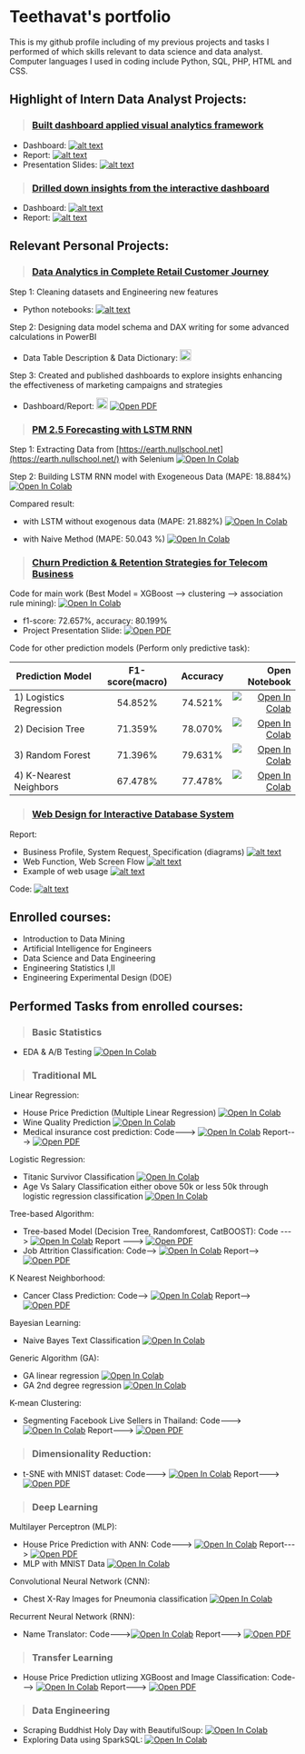 # Teethavat's portfolio

This is my github profile including of my previous projects and tasks I performed of which skills relevant to data science and data analyst. Computer languages I used in coding include Python, SQL, PHP, HTML and CSS. 

## Highlight of Intern Data Analyst Projects:

> ### [Built dashboard applied visual analytics framework](https://github.com/teethavattcp/teethavat_port_data/tree/main/Intern_Proj_DA/01_Visual_Analytics_Dashboard "Go to folder in Github") 

* Dashboard: [![alt text](https://github.com/teethavattcp/teethavat_port_data/blob/main/img/badge_img.gif "Open Dashboard")](https://github.com/teethavattcp/teethavat_port_data/blob/main/Intern_Proj_DA/01_Visual_Analytics_Dashboard/Intern_01_VA_Dashboard.jpg)
* Report: [![alt text](https://github.com/teethavattcp/teethavat_port_data/blob/main/img/badge_pdf.gif "Open PDF")](https://github.com/teethavattcp/teethavat_port_data/blob/main/Intern_Proj_DA/01_Visual_Analytics_Dashboard/Intern_01_report_VA_dashboard.pdf)
* Presentation Slides: [![alt text](https://github.com/teethavattcp/teethavat_port_data/blob/main/img/badge_pdf.gif "Open PDF")](https://github.com/teethavattcp/teethavat_port_data/blob/main/Intern_Proj_DA/01_Visual_Analytics_Dashboard/Intern_01_slides_VA.pdf)

> ### [Drilled down insights from the interactive dashboard](https://github.com/teethavattcp/teethavat_port_data/tree/main/Intern_Proj_DA/02_COVID_Interactive_Dashboard "Go to folder in Github")
* Dashboard: [![alt text](https://github.com/teethavattcp/teethavat_port_data/blob/main/img/badge_img.gif "Open Dashboard")](https://github.com/teethavattcp/teethavat_port_data/blob/main/Intern_Proj_DA/02_COVID_Interactive_Dashboard/Intern_02_Interactive_Dashboard_final.png)
* Report: [![alt text](https://github.com/teethavattcp/teethavat_port_data/blob/main/img/badge_pdf.gif "Open PDF")](https://github.com/teethavattcp/teethavat_port_data/blob/main/Intern_Proj_DA/02_COVID_Interactive_Dashboard/Intern_02_report_interactive_dashboard.pdf)

## Relevant Personal Projects:

> ### [Data Analytics in Complete Retail Customer Journey](https://github.com/teethavattcp/teethavat_port_data/tree/main/Projects/202408_Complete_MKT_Journey "Go to folder in Github")

Step 1: Cleaning datasets and Engineering new features
* Python notebooks: [![alt text](https://github.com/teethavattcp/teethavat_port_data/blob/main/img/badge_openfile.gif "Open File Path in Github")](https://github.com/teethavattcp/teethavat_port_data/tree/main/Projects/202408_Complete_MKT_Journey/ipynb_notebook)
      
Step 2: Designing data model schema and DAX writing for some advanced calculations in PowerBI
* <span>Data Table Description & Data Dictionary: <a href="https://docs.google.com/spreadsheets/d/190wt5TP_4wxGQaLIXVoDUb_nQ7ByrKxX/edit?usp=sharing&ouid=111972774597888880459&rtpof=true&sd=true"><img src="https://github.com/teethavattcp/teethavat_port_data/blob/main/img/badge_excel.gif" alt="Open Excel" style="height:20px;"></a></span>
      
Step 3: Created and published dashboards to explore insights enhancing the effectiveness of marketing campaigns and strategies
* <span>Dashboard/Report: <a href="https://app.fabric.microsoft.com/view?r=eyJrIjoiOGZjNWRjMWEtZWQwOS00NTc2LWI1MmEtNzQ3MjY1NWE3ZGY1IiwidCI6IjI3MWQ1ZTdiLTEzNTAtNGI5Ni1hYjg0LTUyZGJkYTRjZjQwYyIsImMiOjEwfQ%3D%3D&pageName=3936180ee4b4e0b306a6"><img src="https://github.com/teethavattcp/teethavat_port_data/blob/main/img/badge_powerBIService.gif" alt="View in Power BI Service (Web)" style="height:20px;"></a></span>
      [![Open PDF](https://github.com/teethavattcp/teethavat_port_data/blob/main/img/badge_pdf.gif)](https://github.com/teethavattcp/teethavat_port_data/blob/main/Projects/202408_Complete_MKT_Journey/Complete_journey_Dashboard_publish_static.pdf)
> ### [PM 2.5 Forecasting with LSTM RNN](https://github.com/teethavattcp/teethavat_port_data/tree/main/Projects/01_PM_2.5_Forecasting_with_LSTM_RNN "Go to folder in Github")

Step 1: Extracting Data from [https://earth.nullschool.net](https://earth.nullschool.net/) with Selenium [![Open In Colab](https://github.com/Teethavattcp/teethavat_port_data/blob/main/img/colab-badge.svg)](https://colab.research.google.com/drive/1zLPFnpIX3Hk1bdTPUKAtQ0Z4AJTXpfpH?usp=sharing)

Step 2: Building LSTM RNN model with Exogeneous Data (MAPE: 18.884%) [![Open In Colab](https://github.com/Teethavattcp/teethavat_port_data/blob/main/img/colab-badge.svg)](https://colab.research.google.com/drive/1lg2AJyZOjypWqPZS9s2pAIJ6gtUiEstE?usp=sharing)

Compared result:

* with LSTM without exogenous data (MAPE: 21.882%) [![Open In Colab](https://github.com/Teethavattcp/teethavat_port_data/blob/main/img/colab-badge.svg)](https://colab.research.google.com/drive/1zPgGMfIdcmhy2iL0ihxQt6M9dvftewBz?usp=sharing)

* with Naive Method (MAPE: 50.043 %) [![Open In Colab](https://github.com/Teethavattcp/teethavat_port_data/blob/main/img/colab-badge.svg)](https://colab.research.google.com/drive/1M2D-IPBm5CVwQVscWA4b6fid70SRcdw_?usp=sharing)

> ### [Churn Prediction & Retention Strategies for Telecom Business](https://github.com/teethavattcp/teethavat_port_data/tree/main/Projects/02_Churn_Prediction_%26_Retention_Strategies_for_Telecom_Business "Go to folder in Github")

Code for main work (Best Model = XGBoost --> clustering --> association rule mining): [![Open In Colab](https://github.com/Teethavattcp/teethavat_port_data/blob/main/img/colab-badge.svg)](https://colab.research.google.com/drive/1qZGmhF9Jft5VHlxWHva9BXMTEdDejth2?usp=sharing)
* f1-score: 72.657%, accuracy: 80.199% 
* Project Presentation Slide: [![Open PDF](https://github.com/teethavattcp/teethavat_port_data/blob/main/img/badge_pdf.gif)](https://drive.google.com/file/d/18DHvPsWPEvvzjNDww-H5U23UMtdbeiIp/view?usp=sharing)

Code for other prediction models (Perform only predictive task):

| Prediction Model        | F1-score(macro)| Accuracy  | Open Notebook                                                                                             |
| ----------------------- |:--------------:| :--------:| ---------------------------------------------------------------------------------------------------------:| 
| 1) Logistics Regression | 54.852%        | 74.521%   | [![Open In Colab](https://github.com/Teethavattcp/teethavat_port_data/blob/main/img/colab-badge.svg)](https://colab.research.google.com/drive/1seBXoAoBpdqaxq2Uwx12H3vSoIVT7QoR?usp=sharing) |
| 2) Decision Tree        | 71.359%        | 78.070%   | [![Open In Colab](https://github.com/Teethavattcp/teethavat_port_data/blob/main/img/colab-badge.svg)](https://colab.research.google.com/drive/1UMKEKYmSaUGkXpbp27T1yDlqq4k8U1BS?usp=sharing) |
| 3) Random Forest        | 71.396%        | 79.631%   | [![Open In Colab](https://github.com/Teethavattcp/teethavat_port_data/blob/main/img/colab-badge.svg)](https://colab.research.google.com/drive/1e81g6jMNympIRsciU6cwAARPy76IbitM?usp=sharing) |
| 4) K-Nearest Neighbors  | 67.478%        | 77.478%   | [![Open In Colab](https://github.com/Teethavattcp/teethavat_port_data/blob/main/img/colab-badge.svg)](https://colab.research.google.com/drive/1VUd6g-PQivLkMT8OwecmnyBJRzOui0D4?usp=sharing) |

> ### [Web Design for Interactive Database System](https://github.com/teethavattcp/teethavat_port_data/tree/main/Projects/03_Interactive_Database_Website_System "Go to folder in Github")

Report:
* Business Profile, System Request, Specification (diagrams) [![alt text](https://github.com/teethavattcp/teethavat_port_data/blob/main/img/badge_pdf.gif "Open PDF")](https://github.com/teethavattcp/teethavat_port_data/blob/main/Projects/03_Interactive_Database_Website_System/03_Interactive_db_web_01_Biz_Request_Spec.pdf)
* Web Function, Web Screen Flow [![alt text](https://github.com/teethavattcp/teethavat_port_data/blob/main/img/badge_pdf.gif "Open PDF")](https://github.com/teethavattcp/teethavat_port_data/blob/main/Projects/03_Interactive_Database_Website_System/03_Interactive_db_web_02_Func_ScreenFlow.pdf)
* Example of web usage [![alt text](https://github.com/teethavattcp/teethavat_port_data/blob/main/img/badge_pdf.gif "Open PDF")](https://github.com/teethavattcp/teethavat_port_data/blob/main/Projects/03_Interactive_Database_Website_System/03_Interactive_db_web_03_Example_usage.pdf)

Code: [![alt text](https://github.com/teethavattcp/teethavat_port_data/blob/main/img/badge_openfile.gif "Open File Path in Github")](https://github.com/teethavattcp/teethavat_port_data/tree/main/Projects/03_Interactive_Database_Website_System/Comp%20IT%20Final%20Project%20Code)

## Enrolled courses:
* Introduction to Data Mining
* Artificial Intelligence for Engineers
* Data Science and Data Engineering
* Engineering Statistics I,II
* Engineering Experimental Design (DOE)

## Performed Tasks from enrolled courses:
> ### Basic Statistics
* EDA & A/B Testing [![Open In Colab](https://github.com/Teethavattcp/teethavat_port_data/blob/main/img/colab-badge.svg "Open .ipynb")](https://colab.research.google.com/drive/18wXoPUpuv9nFoIgz8iLJh6sA950QuIQr#scrollTo=QdcLP_oG3DNE)
> ### Traditional ML 
Linear Regression: 
* House Price Prediction (Multiple Linear Regression) [![Open In Colab](https://github.com/Teethavattcp/teethavat_port_data/blob/main/img/colab-badge.svg "House Price Prediction (Multiple Linear Regression)")](https://colab.research.google.com/drive/1s3SiOHarZ7IFSQk8Y_GXAKgJfyWoooHl) 
* Wine Quality Prediction [![Open In Colab](https://github.com/Teethavattcp/teethavat_port_data/blob/main/img/colab-badge.svg "Wine Quality Prediction")](https://colab.research.google.com/drive/1YiczsOJBonyaK2tpb6ybjhXBMHOWkzTB#scrollTo=mg2ZryWkGsLd)
* Medical insurance cost prediction: Code---> [![Open In Colab](https://github.com/Teethavattcp/teethavat_port_data/blob/main/img/colab-badge.svg "Medical insurance cost prediction")](https://colab.research.google.com/drive/1G3HBqX-PoIpRgbV1AX3SIuBRuQvnsG_o) Report---> [![Open PDF](https://github.com/teethavattcp/teethavat_port_data/blob/main/img/badge_pdf.gif "Open report")](https://drive.google.com/file/d/1eBL-pa06QKyMHjWB0KYM59qHe431F-Me/view?usp=sharing)

Logistic Regression: 
* Titanic Survivor Classification [![Open In Colab](https://github.com/Teethavattcp/teethavat_port_data/blob/main/img/colab-badge.svg "Titanic Survivor Classification")](https://colab.research.google.com/drive/1h1bDf7HBysBoQSB7CCa-8CY7t9gC72yR#scrollTo=01BWtH7hIfJc) 
* Age Vs Salary Classification either obove 50k or less 50k through logistic regression classification [![Open In Colab](https://github.com/Teethavattcp/teethavat_port_data/blob/main/img/colab-badge.svg "Age Vs Salary Classification either obove 50k or less 50k")](https://colab.research.google.com/drive/1n3M5Wp2PQ4RM22QrudPxJ5afgiXzuO80)

Tree-based Algorithm: 
* Tree-based Model (Decision Tree, Randomforest, CatBOOST): Code ---> [![Open In Colab](https://github.com/Teethavattcp/teethavat_port_data/blob/main/img/colab-badge.svg "Tree-based Model: DT, RF, CatBOOST")](https://colab.research.google.com/drive/19DeXZbOHxNpwBhCQpXPzDCZ2smFrWQ_Q#scrollTo=EkS1kpKNFUet)  Report ---> [![Open PDF](https://github.com/teethavattcp/teethavat_port_data/blob/main/img/badge_pdf.gif "Open performance summary report")](https://drive.google.com/drive/folders/1uLrittAvh9GmRMqkcfWA5uBEAPqGwndZ)
* Job Attrition Classification: Code--> [![Open In Colab](https://github.com/Teethavattcp/teethavat_port_data/blob/main/img/colab-badge.svg "Job Attrition Classification")](https://colab.research.google.com/drive/1q2M7m7Ucu1hLS4azDyh_15LQqfQEAL97)  Report--> [![Open PDF](https://github.com/teethavattcp/teethavat_port_data/blob/main/img/badge_pdf.gif "Open report")](https://drive.google.com/file/d/1HLrDeCIuvTaEg5EqWmS6Aan8NB4KHEHd/view?usp=sharing)

K Nearest Neighborhood:
* Cancer Class Prediction: Code--> [![Open In Colab](https://github.com/Teethavattcp/teethavat_port_data/blob/main/img/colab-badge.svg "Cancer Class Prediction")](https://colab.research.google.com/drive/1hJhe_oMPlrjWxiM6pxSKMCW_g1Ist7fc)  Report--> [![Open PDF](https://github.com/teethavattcp/teethavat_port_data/blob/main/img/badge_pdf.gif "Open report")](https://drive.google.com/drive/folders/1a-rRNaV64jV7ZuWbUd5bBeBb0tkzwKKz)

Bayesian Learning:
* Naive Bayes Text Classification [![Open In Colab](https://github.com/Teethavattcp/teethavat_port_data/blob/main/img/colab-badge.svg "Naive Bayes Text Classification")](https://colab.research.google.com/drive/1j2TXtFzttokVdcvYkYYJPpx54XOcbJ0s#scrollTo=CZZ8olMIJh5P)

Generic Algorithm (GA): 
* GA linear regression [![Open In Colab](https://github.com/Teethavattcp/teethavat_port_data/blob/main/img/colab-badge.svg "GA linear regression")](https://colab.research.google.com/drive/1eqe8LAITgb4SuugKlcUwGNzietQR9QBi#scrollTo=Kun4KzlzzO76) 
* GA 2nd degree regression [![Open In Colab](https://github.com/Teethavattcp/teethavat_port_data/blob/main/img/colab-badge.svg "GA 2nddegree regression")](https://colab.research.google.com/drive/1z4TpTbC-hpOq1bPt8uvyW_Hiz1symn2r)

K-mean Clustering:
* Segmenting Facebook Live Sellers in Thailand: Code---> [![Open In Colab](https://github.com/Teethavattcp/teethavat_port_data/blob/main/img/colab-badge.svg "Facebook Live Sellers in Thailand")](https://colab.research.google.com/drive/1hkUrGExeIaJgaBWvDrppN17cwUYGitbQ) Report---> [![Open PDF](https://github.com/teethavattcp/teethavat_port_data/blob/main/img/badge_pdf.gif "Open report")](https://drive.google.com/file/d/1I-dR1JMGMf_kwxOZb6-xrceqnk-Vro7B/view?usp=sharing)

> ### Dimensionality Reduction:
* t-SNE with MNIST dataset: Code---> [![Open In Colab](https://github.com/Teethavattcp/teethavat_port_data/blob/main/img/colab-badge.svg "MNIST tSNE")](https://colab.research.google.com/drive/1s39dCBJGsL5ocFUBbdpc0lhr2A40yQQ-) Report---> [![Open PDF](https://github.com/teethavattcp/teethavat_port_data/blob/main/img/badge_pdf.gif "Open report")](https://drive.google.com/file/d/1E7cHfCsE0VzTlxBIUy2FCH-tII2k97jN/view?usp=sharing)

> ### Deep Learning
Multilayer Perceptron (MLP): 
* House Price Prediction with ANN: Code---> [![Open In Colab](https://github.com/Teethavattcp/teethavat_port_data/blob/main/img/colab-badge.svg "GA linear regression")](https://colab.research.google.com/drive/1bWt-3z4iuGjLoSlR4RS8U9Ndes5BeY7T) Report---> [![Open PDF](https://github.com/teethavattcp/teethavat_port_data/blob/main/img/badge_pdf.gif "Open report")](https://drive.google.com/file/d/158NeOLrQQuhnGypyLmVJY4dnvMazjJZS/view?usp=sharing)
* MLP with MNIST Data [![Open In Colab](https://github.com/Teethavattcp/teethavat_port_data/blob/main/img/colab-badge.svg "MNIST MLP")](https://colab.research.google.com/drive/1m3wQrxSZGWdjmr4rvc_UlCKGH4dbjdKz)

Convolutional Neural Network (CNN):
* Chest X-Ray Images for Pneumonia classification [![Open In Colab](https://github.com/Teethavattcp/teethavat_port_data/blob/main/img/colab-badge.svg "Chest X-Ray Images for Pneumonia classification")](https://colab.research.google.com/drive/1wExHQx8HUVuBgWEejbUMy-8tScC3Xln1)

Recurrent Neural Network (RNN):
* Name Translator: Code--->[![Open In Colab](https://github.com/Teethavattcp/teethavat_port_data/blob/main/img/colab-badge.svg "Name Translator")](https://colab.research.google.com/drive/1m3wQrxSZGWdjmr4rvc_UlCKGH4dbjdKz) Report---> [![Open PDF](https://github.com/teethavattcp/teethavat_port_data/blob/main/img/badge_pdf.gif "Open report")](https://drive.google.com/file/d/1CeA3xXC6peJHGvHbfMG4PvI4YLDKvqOG/view?usp=sharing)

> ### Transfer Learning
* House Price Prediction utlizing XGBoost and Image Classification: Code---> [![Open In Colab](https://github.com/Teethavattcp/teethavat_port_data/blob/main/img/colab-badge.svg)](https://colab.research.google.com/drive/1fqLke9tGwub-z-0Cnn9NeSS4VpaSoMrW) Report---> [![Open PDF](https://github.com/teethavattcp/teethavat_port_data/blob/main/img/badge_pdf.gif "Open report")](https://drive.google.com/file/d/14gVuIB4wwDwRMqoNWPmhi9yDpgHd_xR9/view?usp=sharing)
> ### Data Engineering
* Scraping Buddhist Holy Day with BeautifulSoup: [![Open In Colab](https://github.com/Teethavattcp/teethavat_port_data/blob/main/img/colab-badge.svg)](https://colab.research.google.com/drive/19RCxI0TU__JJcFQNlBB2tv03_6zOo6eX?authuser=2#scrollTo=N7tfQWTVC3HI) 
* Exploring Data using SparkSQL: [![Open In Colab](https://github.com/Teethavattcp/teethavat_port_data/blob/main/img/colab-badge.svg)](https://colab.research.google.com/drive/148KVMvM6tcHV5F0BN-KyYywNVtQfPk3z?authuser=2#scrollTo=8u0T8qfBmg84)
